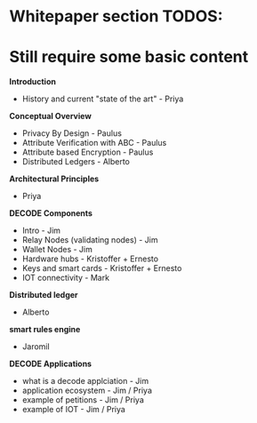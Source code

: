 # Whitepaper section TODOS:

# Still require some basic content

**Introduction**
- History and current "state of the art" - Priya

**Conceptual Overview**
- Privacy By Design - Paulus
- Attribute Verification with ABC - Paulus
- Attribute based Encryption - Paulus
- Distributed Ledgers - Alberto

**Architectural Principles**

- Priya

**DECODE Components**
- Intro - Jim
- Relay Nodes (validating nodes) - Jim 
- Wallet Nodes - Jim
- Hardware hubs - Kristoffer + Ernesto
- Keys and smart cards - Kristoffer + Ernesto
- IOT connectivity - Mark


**Distributed ledger**
- Alberto

**smart rules engine**
- Jaromil

**DECODE Applications**
- what is a decode applciation - Jim 
- application ecosystem - Jim / Priya
- example of petitions - Jim / Priya
- example of IOT - Jim / Priya
